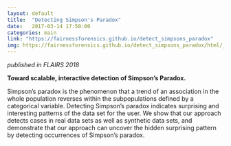 ```yaml
---
layout: default
title:  "Detecting Simpson's Paradox"
date:   2017-03-14 17:50:00
categories: main
link: "https://fairnessforensics.github.io/detect_simpsons_paradox"
img: https://fairnessforensics.github.io/detect_simpsons_paradox/html/_images/notebooks_simple_simpsons_paradox_intro_5_1.png
---
```

_published in FLAIRS 2018_

__Toward scalable, interactive detection of Simpson’s Paradox.__

Simpson’s paradox is the phenomenon that a trend of an association
in the whole population reverses within the subpopulations
defined by a categorical variable. Detecting Simpson’s
paradox indicates surprising and interesting patterns of
the data set for the user. We show that our
approach detects cases in real data sets as well as synthetic
data sets, and demonstrate that our approach can uncover the
hidden surprising pattern by detecting occurrences of Simpson’s
paradox.
